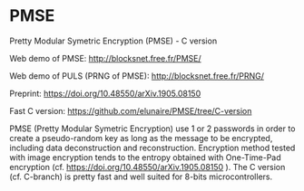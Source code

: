 # PMSE
Pretty Modular Symetric Encryption (PMSE) - C version

Web demo of PMSE:  http://blocksnet.free.fr/PMSE/

Web demo of PULS (PRNG of PMSE): http://blocksnet.free.fr/PRNG/

Preprint: https://doi.org/10.48550/arXiv.1905.08150

Fast C version:  https://github.com/elunaire/PMSE/tree/C-version


PMSE (Pretty Modular Symetric Encryption) use 1 or 2 passwords in order to create a pseudo-random key as long as the message to be encrypted, including data deconstruction and reconstruction. Encryption method tested with image encryption tends to the entropy obtained with One-Time-Pad encryption (cf. https://doi.org/10.48550/arXiv.1905.08150 ). The C version (cf. C-branch) is pretty fast and well suited for 8-bits microcontrollers.

